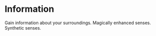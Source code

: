 # Information

Gain information about your surroundings. Magically enhanced senses. Synthetic senses.
